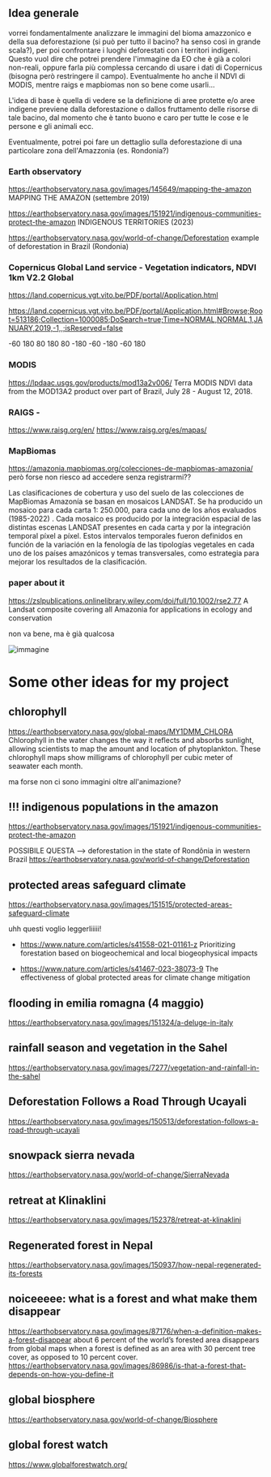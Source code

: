 
## Idea generale
vorrei fondamentalmente analizzare le immagini del bioma amazzonico e della sua deforestazione (si può per tutto il bacino? ha senso così in grande scala?), per poi confrontare i luoghi deforestati con i territori indigeni.
Questo vuol dire che potrei prendere l'immagine da EO che è già a colori non-reali, oppure farla più complessa cercando di usare i dati di Copernicus (bisogna però restringere il campo). Eventualmente ho anche il NDVI di MODIS, mentre raigs e mapbiomas non so bene come usarli...

L'idea di base è quella di vedere se la definizione di aree protette e/o aree indigene previene dalla deforestazione o dallos fruttamento delle risorse di tale bacino, dal momento che è tanto buono e caro per tutte le cose e le persone e gli animali ecc.

Eventualmente, potrei poi fare un dettaglio sulla deforestazione di una particolare zona dell'Amazzonia (es. Rondonia?)



### Earth observatory
https://earthobservatory.nasa.gov/images/145649/mapping-the-amazon MAPPING THE AMAZON (settembre 2019)

https://earthobservatory.nasa.gov/images/151921/indigenous-communities-protect-the-amazon INDIGENOUS TERRITORIES (2023)

https://earthobservatory.nasa.gov/world-of-change/Deforestation example of deforestation in Brazil (Rondonia)

### Copernicus Global Land service - Vegetation indicators, NDVI 1km V2.2 Global
https://land.copernicus.vgt.vito.be/PDF/portal/Application.html

https://land.copernicus.vgt.vito.be/PDF/portal/Application.html#Browse;Root=513186;Collection=1000085;DoSearch=true;Time=NORMAL,NORMAL,1,JANUARY,2019,-1,,;isReserved=false

-60 180 80 180 80 -180 -60 -180 -60 180

### MODIS
https://lpdaac.usgs.gov/products/mod13a2v006/ Terra MODIS NDVI data from the MOD13A2 product over part of Brazil, July 28 - August 12, 2018.

### RAIGS - 
https://www.raisg.org/en/ https://www.raisg.org/es/mapas/

### MapBiomas
https://amazonia.mapbiomas.org/colecciones-de-mapbiomas-amazonia/ però forse non riesco ad accedere senza registrarmi??

Las clasificaciones de cobertura y uso del suelo de las colecciones de MapBiomas Amazonía se basan en mosaicos LANDSAT. Se ha producido un mosaico para cada carta 1: 250.000, para cada uno de los años evaluados (1985-2022) . Cada mosaico es producido por la integración espacial de las distintas escenas LANDSAT presentes en cada carta y por la integración temporal píxel a píxel. Estos intervalos temporales fueron definidos en función de la variación en la fenología de las tipologías vegetales en cada uno de los países amazónicos y temas transversales, como estrategia para mejorar los resultados de la clasificación.


### paper about it
https://zslpublications.onlinelibrary.wiley.com/doi/full/10.1002/rse2.77 A Landsat composite covering all Amazonia for applications in ecology and conservation

non va bene, ma è già qualcosa 

![immagine](https://github.com/AlessandraGolini/Spatial_ecology_in_R_2023/assets/146853793/f24408ab-5308-4d89-9304-637acf17d1da)


# Some other ideas for my project
## chlorophyll
https://earthobservatory.nasa.gov/global-maps/MY1DMM_CHLORA 
Chlorophyll in the water changes the way it reflects and absorbs sunlight, allowing scientists to map the amount and location of phytoplankton.
These chlorophyll maps show milligrams of chlorophyll per cubic meter of seawater each month. 

ma forse non ci sono immagini oltre all'animazione?

## !!! indigenous populations in the amazon
https://earthobservatory.nasa.gov/images/151921/indigenous-communities-protect-the-amazon

POSSIBILE QUESTA --> deforestation in the state of Rondônia in western Brazil
https://earthobservatory.nasa.gov/world-of-change/Deforestation

## protected areas safeguard climate
https://earthobservatory.nasa.gov/images/151515/protected-areas-safeguard-climate

uhh questi voglio leggerliiiii!

  + https://www.nature.com/articles/s41558-021-01161-z 
Prioritizing forestation based on biogeochemical and local biogeophysical impacts

  + https://www.nature.com/articles/s41467-023-38073-9
The effectiveness of global protected areas for climate change mitigation

## flooding in emilia romagna (4 maggio)
https://earthobservatory.nasa.gov/images/151324/a-deluge-in-italy

## rainfall season and vegetation in the Sahel
https://earthobservatory.nasa.gov/images/7277/vegetation-and-rainfall-in-the-sahel 

## Deforestation Follows a Road Through Ucayali
https://earthobservatory.nasa.gov/images/150513/deforestation-follows-a-road-through-ucayali 

## snowpack sierra nevada
https://earthobservatory.nasa.gov/world-of-change/SierraNevada

## retreat at Klinaklini
https://earthobservatory.nasa.gov/images/152378/retreat-at-klinaklini

## Regenerated forest in Nepal
https://earthobservatory.nasa.gov/images/150937/how-nepal-regenerated-its-forests

## noiceeeee: what is a forest and what make them disappear
https://earthobservatory.nasa.gov/images/87176/when-a-definition-makes-a-forest-disappear
about 6 percent of the world’s forested area disappears from global maps when a forest is defined as an area with 30 percent tree cover, as opposed to 10 percent cover. 
https://earthobservatory.nasa.gov/images/86986/is-that-a-forest-that-depends-on-how-you-define-it

## global biosphere
https://earthobservatory.nasa.gov/world-of-change/Biosphere

## global forest watch
https://www.globalforestwatch.org/
